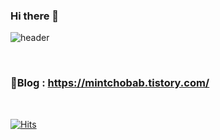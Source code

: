 ### Hi there 👋

![header](https://capsule-render.vercel.app/api?type=cylinder&color=auto&height=300&section=header&text=Minchobab's%20Github&fontSize=80&fontColor=FFFFFF)

<br>

### 🚀**Blog** : https://mintchobab.tistory.com/

<br>

[![Hits](https://hits.seeyoufarm.com/api/count/incr/badge.svg?url=https%3A%2F%2Fgithub.com%2Fmintchobab&count_bg=%2379C83D&title_bg=%23555555&icon=&icon_color=%23E7E7E7&title=hits&edge_flat=false)](https://hits.seeyoufarm.com)

